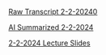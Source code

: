 [Raw Transcript 2-2-20240](https://github.com/MCBasterSheet/MCBasterSheet/blob/main/MCB150/pages/Raw%20Transcript%202-2-2024.md)


[AI Summarized 2-2-2024](https://github.com/MCBasterSheet/MCBasterSheet/blob/main/MCB150/pages/AI%20Summarized%202-2-2024.md)

[2-2-2024 Lecture Slides](https://github.com/MCBasterSheet/MCBasterSheet/blob/main/MCB150/pages/lecture_08_full.pdf)
